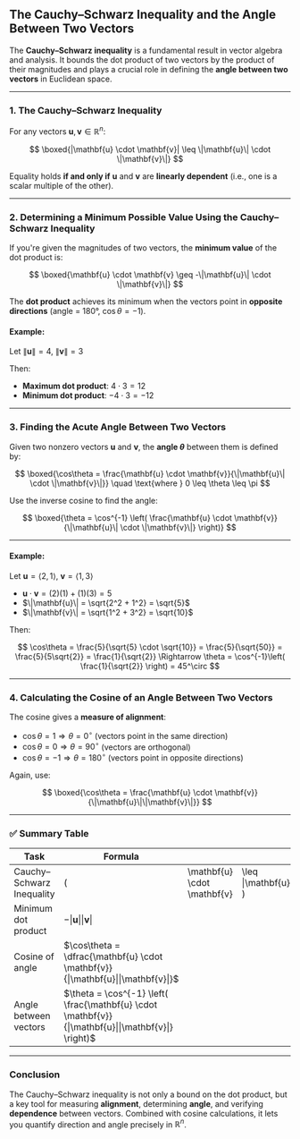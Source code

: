 ## **The Cauchy–Schwarz Inequality and the Angle Between Two Vectors**

The **Cauchy–Schwarz inequality** is a fundamental result in vector algebra and analysis. 
It bounds the dot product of two vectors by the product of their magnitudes and plays a 
crucial role in defining the **angle between two vectors** in Euclidean space.

---

### **1. The Cauchy–Schwarz Inequality**

For any vectors $\mathbf{u}, \mathbf{v} \in \mathbb{R}^n$:

$$
\boxed{|\mathbf{u} \cdot \mathbf{v}| \leq \|\mathbf{u}\| \cdot \|\mathbf{v}\|}
$$

Equality holds **if and only if** $`\mathbf{u}`$ and $`\mathbf{v}`$ are **linearly dependent** (i.e., one is a scalar multiple of the other).

---

### **2. Determining a Minimum Possible Value Using the Cauchy–Schwarz Inequality**

If you're given the magnitudes of two vectors, the **minimum value** of the dot product is:

$$
\boxed{\mathbf{u} \cdot \mathbf{v} \geq -\|\mathbf{u}\| \cdot \|\mathbf{v}\|}
$$

The **dot product** achieves its minimum when the vectors point in **opposite directions** (angle = 180°, $\cos\theta = -1$).

#### **Example:**

Let $`\|\mathbf{u}\| = 4`$, $`\|\mathbf{v}\| = 3`$

Then:

* **Maximum dot product**: $`4 \cdot 3 = 12`$
* **Minimum dot product**: $`-4 \cdot 3 = -12`$

---

### **3. Finding the Acute Angle Between Two Vectors**

Given two nonzero vectors $`\mathbf{u}`$ and $`\mathbf{v}`$, the **angle $\theta$** between them is defined by:

$$
\boxed{\cos\theta = \frac{\mathbf{u} \cdot \mathbf{v}}{\|\mathbf{u}\| \cdot \|\mathbf{v}\|}}
\quad \text{where } 0 \leq \theta \leq \pi
$$

Use the inverse cosine to find the angle:

$$
\boxed{\theta = \cos^{-1} \left( \frac{\mathbf{u} \cdot \mathbf{v}}{\|\mathbf{u}\| \cdot \|\mathbf{v}\|} \right)}
$$

---

#### **Example:**

Let $`\mathbf{u} = \langle 2, 1 \rangle`$, $`\mathbf{v} = \langle 1, 3 \rangle`$

* $`\mathbf{u} \cdot \mathbf{v} = (2)(1) + (1)(3) = 5`$
* $`\|\mathbf{u}\| = \sqrt{2^2 + 1^2} = \sqrt{5}`$
* $`\|\mathbf{v}\| = \sqrt{1^2 + 3^2} = \sqrt{10}`$

Then:

$$
\cos\theta = \frac{5}{\sqrt{5} \cdot \sqrt{10}} = \frac{5}{\sqrt{50}} = \frac{5}{5\sqrt{2}} = \frac{1}{\sqrt{2}} \Rightarrow \theta = \cos^{-1}\left( \frac{1}{\sqrt{2}} \right) = 45^\circ
$$

---

### **4. Calculating the Cosine of an Angle Between Two Vectors**

The cosine gives a **measure of alignment**:

* $`\cos\theta = 1 \Rightarrow \theta = 0^\circ`$ (vectors point in the same direction)
* $`\cos\theta = 0 \Rightarrow \theta = 90^\circ`$ (vectors are orthogonal)
* $`\cos\theta = -1 \Rightarrow \theta = 180^\circ`$ (vectors point in opposite directions)


Again, use:

$$
\boxed{\cos\theta = \frac{\mathbf{u} \cdot \mathbf{v}}{\|\mathbf{u}\|\|\mathbf{v}\|}}
$$

---

### ✅ **Summary Table**

| Task                      | Formula                                                                                              |                             |                                     |
| ------------------------- | ---------------------------------------------------------------------------------------------------- | --------------------------- | ----------------------------------- |
| Cauchy–Schwarz Inequality | (                                                                                                    | \mathbf{u} \cdot \mathbf{v} | \leq \|\mathbf{u}\|\|\mathbf{v}\| ) |
| Minimum dot product       | $-\|\mathbf{u}\|\|\mathbf{v}\|$                                                                      |                             |                                     |
| Cosine of angle           | $\cos\theta = \dfrac{\mathbf{u} \cdot \mathbf{v}}{\|\mathbf{u}\|\|\mathbf{v}\|}$                     |                             |                                     |
| Angle between vectors     | $\theta = \cos^{-1} \left( \frac{\mathbf{u} \cdot \mathbf{v}}{\|\mathbf{u}\|\|\mathbf{v}\|} \right)$ |                             |                                     |

---

### **Conclusion**

The Cauchy–Schwarz inequality is not only a bound on the dot product, but a key tool for 
measuring **alignment**, determining **angle**, and verifying **dependence** between vectors. 
Combined with cosine calculations, it lets you quantify direction and angle precisely in $`\mathbb{R}^n`$.
